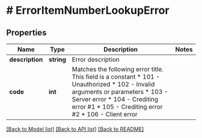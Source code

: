 # # ErrorItemNumberLookupError

## Properties

Name | Type | Description | Notes
------------ | ------------- | ------------- | -------------
**description** | **string** | Error description |
**code** | **int** | Matches the following error title.   This field is a constant  * 101 - Unauthorized * 102 - Invalid arguments or parameters * 103 - Server error * 104 - Crediting error #1 * 105 - Crediting error #2 * 106 - Client error |

[[Back to Model list]](../../README.md#models) [[Back to API list]](../../README.md#endpoints) [[Back to README]](../../README.md)
